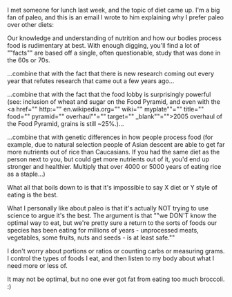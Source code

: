 I met someone for lunch last week, and the topic of diet came up. I'm a big fan of paleo, and this is an email I wrote to him explaining why I prefer paleo over other diets:

Our knowledge and understanding of nutrition and how our bodies process food is rudimentary at best. With enough digging, you'll find a lot of ""facts"" are based off a single, often questionable, study that was done in the 60s or 70s.

...combine that with the fact that there is new research coming out every year that refutes research that came out a few years ago...

...combine that with the fact that the food lobby is surprisingly powerful (see: inclusion of wheat and sugar on the Food Pyramid, and even with the <a href="" http:="" en.wikipedia.org="" wiki="" myplate""="" title="" food="" pyramid="" overhaul""="" target="" _blank""="">2005 overhaul of the Food Pyramid</a>, grains is still ~25%.)...

...combine that with genetic differences in how people process food (for example, due to natural selection people of Asian descent are able to get far more nutrients out of rice than Caucasians. If you had the same diet as the person next to you, but could get more nutrients out of it, you'd end up stronger and healthier. Multiply that over 4000 or 5000 years of eating rice as a staple...)

What all that boils down to is that it's impossible to say X diet or Y style of eating is the best.

What I personally like about paleo is that it's actually NOT trying to use science to argue it's the best. The argument is that ""we DON'T know the optimal way to eat, but we're pretty sure a return to the sorts of foods our species has been eating for millions of years - unprocessed meats, vegetables, some fruits, nuts and seeds - is at least safe.""

I don't worry about portions or ratios or counting carbs or measuring grams. I control the types of foods I eat, and then listen to my body about what I need more or less of.

It may not be optimal, but no one ever got fat from eating too much broccoli. :)